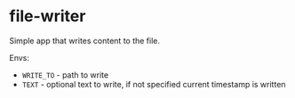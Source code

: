 # file-writer

Simple app that writes content to the file.

Envs:
- `WRITE_TO` - path to write
- `TEXT` - optional text to write, if not specified current timestamp is written

